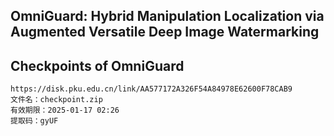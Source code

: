 ## OmniGuard: Hybrid Manipulation Localization via Augmented Versatile Deep Image Watermarking


## Checkpoints of OmniGuard
```
https://disk.pku.edu.cn/link/AA577172A326F54A84978E62600F78CAB9
文件名：checkpoint.zip
有效期限：2025-01-17 02:26
提取码：gyUF
```

